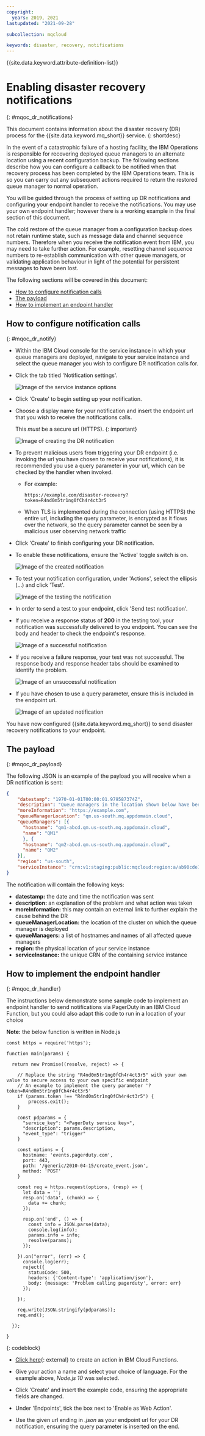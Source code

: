 ```yaml
---
copyright:
  years: 2019, 2021
lastupdated: "2021-09-28"

subcollection: mqcloud

keywords: disaster, recovery, notifications
---
```


{{site.data.keyword.attribute-definition-list}}

# Enabling disaster recovery notifications
{: #mqoc_dr_notifications}

This document contains information about the disaster recovery (DR) process for the {{site.data.keyword.mq_short}} service.
{: shortdesc}

In the event of a catastrophic failure of a hosting facility, the IBM Operations is responsible for recovering deployed queue managers to an alternate location using a recent configuration backup. The following sections describe how you can configure a callback to be notified when that recovery process has been completed by the IBM Operations team. This is so you can carry out any subsequent actions required to return the restored queue manager to normal operation.

You will be guided through the process of setting up DR notifications and configuring your endpoint handler to receive the notifications. You may use your own endpoint handler; however there is a working example in the final section of this document.

The cold restore of the queue manager from a configuration backup does not retain runtime state, such as message data and channel sequence numbers. Therefore when you receive the notification event from IBM, you may need to take further action. For example, resetting channel sequence numbers to re-establish communication with other queue managers, or validating application behaviour in light of the potential for persistent messages to have been lost.

The following sections will be covered in this document:

* [How to configure notification calls](#mqoc_dr_notify)
* [The payload](#mqoc_dr_payload)
* [How to implement an endpoint handler](#mqoc_dr_handler)

## How to configure notification calls
{: #mqoc_dr_notify}

* Within the IBM Cloud console for the service instance in which your queue managers are deployed, navigate to your service instance and select the queue manager you wish to configure DR notification calls for.

* Click the tab titled 'Notification settings'.

    ![Image of the service instance options](./images/mqoc_dr_menu.png)

* Click 'Create' to begin setting up your notification.

* Choose a display name for your notification and insert the endpoint url that you wish to receive the notifications calls.

    This *must* be a secure url (HTTPS).
    {: important}

    ![Image of creating the DR notification](./images/mqoc_dr_creation.png)

* To prevent malicious users from triggering your DR endpoint (i.e. invoking the url you have chosen to receive your notifications), it is recommended you use a query parameter in your url, which can be checked by the handler when invoked.
    - For example:
      ```text
      https://example.com/disaster-recovery?token=R4nd0m5tr1ng0fCh4r4ct3r5
      ```

    - When TLS is implemented during the connection (using HTTPS) the entire url, including the query parameter, is encrypted as it flows over the network, so the query parameter cannot be seen by a malicious user observing network traffic


* Click 'Create' to finish configuring your DR notification.

* To enable these notifications, ensure the 'Active' toggle switch is on.

    ![Image of the created notification](./images/mqoc_dr_created.png)

* To test your notification configuration, under 'Actions', select the ellipsis (...) and click 'Test'.

    ![Image of the testing the notification](./images/mqoc_dr_test.png)

* In order to send a test to your endpoint, click 'Send test notification'.

* If you receive a response status of **200** in the testing tool, your notification was successfully delivered to you endpoint. You can see the body and header to check the endpoint's response.

    ![Image of a successful notification](./images/mqoc_dr_success.png)

* If you receive a failure response, your test was not successful. The response body and response header tabs should be examined to identify the problem.

    ![Image of an unsuccessful notification](./images/mqoc_dr_failure.png)

* If you have chosen to use a query parameter, ensure this is included in the endpoint url.

    ![Image of an updated notification](./images/mqoc_dr_update.png)

You have now configured {{site.data.keyword.mq_short}} to send disaster recovery notifications to your endpoint.

## The payload
{: #mqoc_dr_payload}

The following JSON is an example of the payload you will receive when a DR notification is sent:

```json
{
    "datestamp": "1970-01-01T00:00:01.979587374Z",
    "description": "Queue managers in the location shown below have been recreated from a configuration backup.",
    "moreInformation": "https://example.com",
    "queueManagerLocation": "qm.us-south.mq.appdomain.cloud",
    "queueManagers": [{
      "hostname": "qm1-abcd.qm.us-south.mq.appdomain.cloud",
      "name": "QM1"
      }, {
      "hostname": "qm2-abcd.qm.us-south.mq.appdomain.cloud",
      "name": "QM2"
    }],
    "region": "us-south",
    "serviceInstance": "crn:v1:staging:public:mqcloud:region:a/ab90cde12f345:ab5c678d-e90a-b5678c9::"
}
```

The notification will contain the following keys:

* **datestamp:** the date and time the notification was sent
* **description:** an explanation of the problem and what action was taken
* **moreInformation:** this may contain an external link to further explain the cause behind the DR
* **queueManagerLocation:** the location of the cluster on which the queue manager is deployed
* **queueManagers:** a list of hostnames and names of all affected queue managers
* **region:** the physical location of your service instance
* **serviceInstance:** the unique CRN of the containing service instance

## How to implement the endpoint handler
{: #mqoc_dr_handler}

The instructions below demonstrate some sample code to implement an endpoint handler to send notifications via PagerDuty in an IBM Cloud Function, but you could also adapt this code to run in a location of your choice

**Note:** the below function is written in Node.js

```node
const https = require('https');

function main(params) {

  return new Promise((resolve, reject) => {

    // Replace the string "R4nd0m5tr1ng0fCh4r4ct3r5" with your own value to secure access to your own specific endpoint
    // An example to implement the query parameter '?token=R4nd0m5tr1ng0fCh4r4ct3r5'
    if (params.token !== "R4nd0m5tr1ng0fCh4r4ct3r5") {
        process.exit();
    }

    const pdparams = {
      "service_key": "<PagerDuty service key>",
      "description": params.description,
      "event_type": "trigger"
    }

    const options = {
      hostname: 'events.pagerduty.com',
      port: 443,
      path: '/generic/2010-04-15/create_event.json',
      method: 'POST'
    }

    const req = https.request(options, (resp) => {
      let data = '';
      resp.on('data', (chunk) => {
        data += chunk;
      });

      resp.on('end', () => {
        const info = JSON.parse(data);
        console.log(info);
        params.info = info;
        resolve(params);
      });

    }).on("error", (err) => {
      console.log(err);
      reject({
        statusCode: 500,
        headers: {'Content-type': 'application/json'},
        body: {message: 'Problem calling pagerduty', error: err}
      });

    });

    req.write(JSON.stringify(pdparams));
    req.end();

  });

}
```
{: codeblock}

* [Click here](https://cloud.ibm.com/openwhisk/create/action){: external} to create an action in IBM Cloud Functions.

* Give your action a name and select your choice of language. For the example above, *Node.js 10* was selected.

* Click 'Create' and insert the example code, ensuring the appropriate fields are changed.

* Under 'Endpoints', tick the box next to 'Enable as Web Action'.

* Use the given url ending in *.json* as your endpoint url for your DR notification, ensuring the query parameter is inserted on the end.
